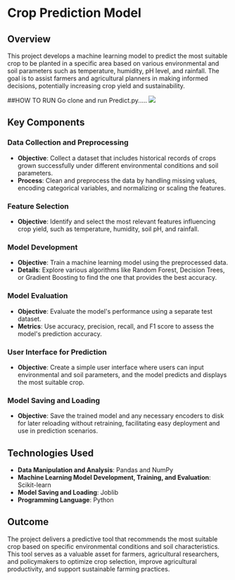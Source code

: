 # Crop Prediction Model

## Overview
This project develops a machine learning model to predict the most suitable crop to be planted in a specific area based on various environmental and soil parameters such as temperature, humidity, pH level, and rainfall. The goal is to assist farmers and agricultural planners in making informed decisions, potentially increasing crop yield and sustainability.

##HOW TO RUN 
Go clone and run Predict.py.....
![](https://i.pinimg.com/originals/a9/87/99/a987995fb73938287f939163b3c0d54a.jpg)


## Key Components

### Data Collection and Preprocessing
- **Objective**: Collect a dataset that includes historical records of crops grown successfully under different environmental conditions and soil parameters.
- **Process**: Clean and preprocess the data by handling missing values, encoding categorical variables, and normalizing or scaling the features.

### Feature Selection
- **Objective**: Identify and select the most relevant features influencing crop yield, such as temperature, humidity, soil pH, and rainfall.

### Model Development
- **Objective**: Train a machine learning model using the preprocessed data.
- **Details**: Explore various algorithms like Random Forest, Decision Trees, or Gradient Boosting to find the one that provides the best accuracy.

### Model Evaluation
- **Objective**: Evaluate the model's performance using a separate test dataset.
- **Metrics**: Use accuracy, precision, recall, and F1 score to assess the model's prediction accuracy.

### User Interface for Prediction
- **Objective**: Create a simple user interface where users can input environmental and soil parameters, and the model predicts and displays the most suitable crop.

### Model Saving and Loading
- **Objective**: Save the trained model and any necessary encoders to disk for later reloading without retraining, facilitating easy deployment and use in prediction scenarios.

## Technologies Used
- **Data Manipulation and Analysis**: Pandas and NumPy
- **Machine Learning Model Development, Training, and Evaluation**: Scikit-learn
- **Model Saving and Loading**: Joblib
- **Programming Language**: Python

## Outcome
The project delivers a predictive tool that recommends the most suitable crop based on specific environmental conditions and soil characteristics. This tool serves as a valuable asset for farmers, agricultural researchers, and policymakers to optimize crop selection, improve agricultural productivity, and support sustainable farming practices.
